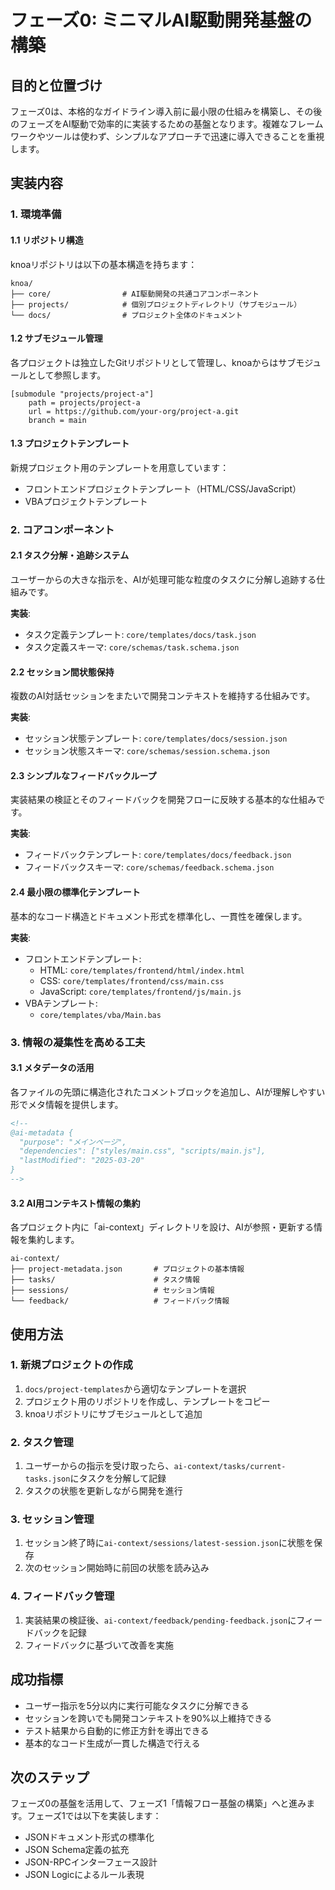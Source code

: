 # フェーズ0: ミニマルAI駆動開発基盤の構築

## 目的と位置づけ

フェーズ0は、本格的なガイドライン導入前に最小限の仕組みを構築し、その後のフェーズをAI駆動で効率的に実装するための基盤となります。複雑なフレームワークやツールは使わず、シンプルなアプローチで迅速に導入できることを重視します。

## 実装内容

### 1. 環境準備

#### 1.1 リポジトリ構造

knoaリポジトリは以下の基本構造を持ちます：

```
knoa/
├── core/                # AI駆動開発の共通コアコンポーネント
├── projects/            # 個別プロジェクトディレクトリ（サブモジュール）
└── docs/                # プロジェクト全体のドキュメント
```

#### 1.2 サブモジュール管理

各プロジェクトは独立したGitリポジトリとして管理し、knoaからはサブモジュールとして参照します。

```
[submodule "projects/project-a"]
	path = projects/project-a
	url = https://github.com/your-org/project-a.git
	branch = main
```

#### 1.3 プロジェクトテンプレート

新規プロジェクト用のテンプレートを用意しています：

- フロントエンドプロジェクトテンプレート（HTML/CSS/JavaScript）
- VBAプロジェクトテンプレート

### 2. コアコンポーネント

#### 2.1 タスク分解・追跡システム

ユーザーからの大きな指示を、AIが処理可能な粒度のタスクに分解し追跡する仕組みです。

**実装**:
- タスク定義テンプレート: `core/templates/docs/task.json`
- タスク定義スキーマ: `core/schemas/task.schema.json`

#### 2.2 セッション間状態保持

複数のAI対話セッションをまたいで開発コンテキストを維持する仕組みです。

**実装**:
- セッション状態テンプレート: `core/templates/docs/session.json`
- セッション状態スキーマ: `core/schemas/session.schema.json`

#### 2.3 シンプルなフィードバックループ

実装結果の検証とそのフィードバックを開発フローに反映する基本的な仕組みです。

**実装**:
- フィードバックテンプレート: `core/templates/docs/feedback.json`
- フィードバックスキーマ: `core/schemas/feedback.schema.json`

#### 2.4 最小限の標準化テンプレート

基本的なコード構造とドキュメント形式を標準化し、一貫性を確保します。

**実装**:
- フロントエンドテンプレート:
  - HTML: `core/templates/frontend/html/index.html`
  - CSS: `core/templates/frontend/css/main.css`
  - JavaScript: `core/templates/frontend/js/main.js`
- VBAテンプレート:
  - `core/templates/vba/Main.bas`

### 3. 情報の凝集性を高める工夫

#### 3.1 メタデータの活用

各ファイルの先頭に構造化されたコメントブロックを追加し、AIが理解しやすい形でメタ情報を提供します。

```html
<!--
@ai-metadata {
  "purpose": "メインページ",
  "dependencies": ["styles/main.css", "scripts/main.js"],
  "lastModified": "2025-03-20"
}
-->
```

#### 3.2 AI用コンテキスト情報の集約

各プロジェクト内に「ai-context」ディレクトリを設け、AIが参照・更新する情報を集約します。

```
ai-context/
├── project-metadata.json       # プロジェクトの基本情報
├── tasks/                      # タスク情報
├── sessions/                   # セッション情報
└── feedback/                   # フィードバック情報
```

## 使用方法

### 1. 新規プロジェクトの作成

1. `docs/project-templates`から適切なテンプレートを選択
2. プロジェクト用のリポジトリを作成し、テンプレートをコピー
3. knoaリポジトリにサブモジュールとして追加

### 2. タスク管理

1. ユーザーからの指示を受け取ったら、`ai-context/tasks/current-tasks.json`にタスクを分解して記録
2. タスクの状態を更新しながら開発を進行

### 3. セッション管理

1. セッション終了時に`ai-context/sessions/latest-session.json`に状態を保存
2. 次のセッション開始時に前回の状態を読み込み

### 4. フィードバック管理

1. 実装結果の検証後、`ai-context/feedback/pending-feedback.json`にフィードバックを記録
2. フィードバックに基づいて改善を実施

## 成功指標

- ユーザー指示を5分以内に実行可能なタスクに分解できる
- セッションを跨いでも開発コンテキストを90%以上維持できる
- テスト結果から自動的に修正方針を導出できる
- 基本的なコード生成が一貫した構造で行える

## 次のステップ

フェーズ0の基盤を活用して、フェーズ1「情報フロー基盤の構築」へと進みます。フェーズ1では以下を実装します：

- JSONドキュメント形式の標準化
- JSON Schema定義の拡充
- JSON-RPCインターフェース設計
- JSON Logicによるルール表現